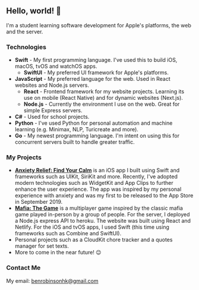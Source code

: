 ## Hello, world! 👋

I'm a student learning software development for Apple's platforms, the web and the server.

### Technologies

- **Swift** - My first programming language. I've used this to build iOS, macOS, tvOS and watchOS apps.
  - **SwiftUI** - My preferred UI framework for Apple's platforms.
- **JavaScript** - My preferred language for the web. Used in React websites and Node.js servers.
  - **React** - Frontend framework for my website projects. Learning its use on mobile (React Native) and for dynamic websites (Next.js).
  - **Node.js** - Currently the environment I use on the web. Great for simple Express servers.
- **C#** - Used for school projects.
- **Python** - I've used Python for personal automation and machine learning (e.g. Minimax, NLP, Turicreate and more).
- **Go** - My newest programming language. I'm intent on using this for concurrent servers built to handle greater traffic.

### My Projects

- [**Anxiety Relief: Find Your Calm**](https://apps.apple.com/gb/app/anxiety-relief-find-your-calm/id1460568970) is an iOS app I built using Swift and frameworks such as UIKit, SiriKit and more. Recently, I've adopted modern technologies such as WidgetKit and App Clips to further enhance the user experience. The app was inspired by my personal experience with anxiety and was my first to be released to the App Store in September 2019.
- [**Mafia: The Game**](https://mafia-the-game.netlify.com) is a multiplayer game inspired by the classic mafia game played in-person by a group of people. For the server, I deployed a Node.js express API to heroku. The website was built using React and Netlify. For the iOS and tvOS apps, I used Swift (this time using frameworks such as Combine and SwiftUI).
- Personal projects such as a CloudKit chore tracker and a quotes manager for set texts.
- More to come in the near future! 😉

### Contact Me

My email: benrobinsonhk@gmail.com
